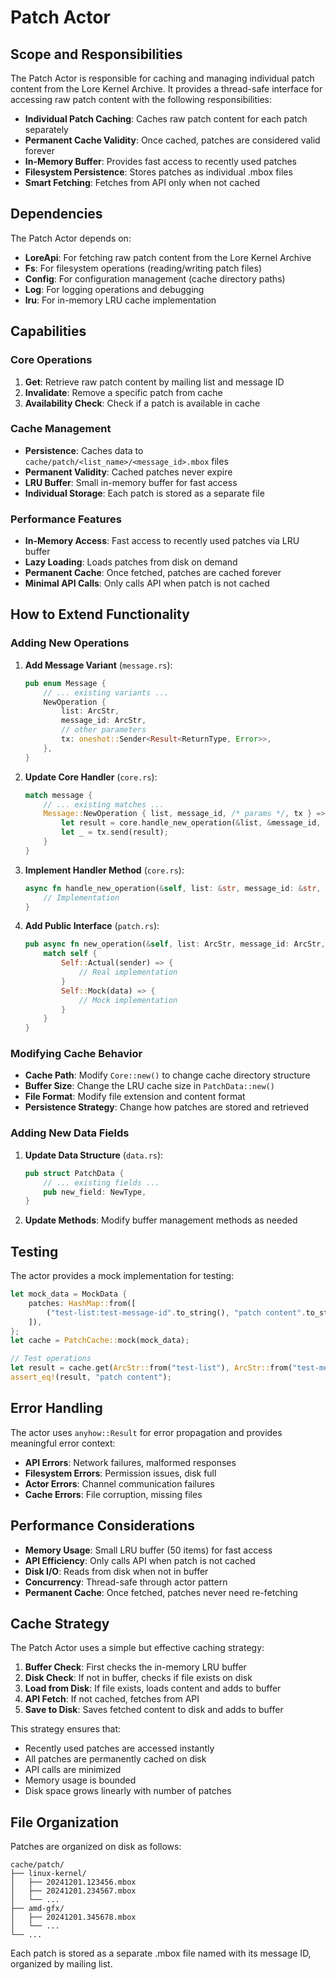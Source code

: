 # Patch Actor

## Scope and Responsibilities

The Patch Actor is responsible for caching and managing individual patch content from the Lore Kernel Archive. It provides a thread-safe interface for accessing raw patch content with the following responsibilities:

- **Individual Patch Caching**: Caches raw patch content for each patch separately
- **Permanent Cache Validity**: Once cached, patches are considered valid forever
- **In-Memory Buffer**: Provides fast access to recently used patches
- **Filesystem Persistence**: Stores patches as individual .mbox files
- **Smart Fetching**: Fetches from API only when not cached

## Dependencies

The Patch Actor depends on:

- **LoreApi**: For fetching raw patch content from the Lore Kernel Archive
- **Fs**: For filesystem operations (reading/writing patch files)
- **Config**: For configuration management (cache directory paths)
- **Log**: For logging operations and debugging
- **lru**: For in-memory LRU cache implementation

## Capabilities

### Core Operations

1. **Get**: Retrieve raw patch content by mailing list and message ID
2. **Invalidate**: Remove a specific patch from cache
3. **Availability Check**: Check if a patch is available in cache

### Cache Management

- **Persistence**: Caches data to `cache/patch/<list_name>/<message_id>.mbox` files
- **Permanent Validity**: Cached patches never expire
- **LRU Buffer**: Small in-memory buffer for fast access
- **Individual Storage**: Each patch is stored as a separate file

### Performance Features

- **In-Memory Access**: Fast access to recently used patches via LRU buffer
- **Lazy Loading**: Loads patches from disk on demand
- **Permanent Cache**: Once fetched, patches are cached forever
- **Minimal API Calls**: Only calls API when patch is not cached

## How to Extend Functionality

### Adding New Operations

1. **Add Message Variant** (`message.rs`):
   ```rust
   pub enum Message {
       // ... existing variants ...
       NewOperation {
           list: ArcStr,
           message_id: ArcStr,
           // other parameters
           tx: oneshot::Sender<Result<ReturnType, Error>>,
       },
   }
   ```

2. **Update Core Handler** (`core.rs`):
   ```rust
   match message {
       // ... existing matches ...
       Message::NewOperation { list, message_id, /* params */, tx } => {
           let result = core.handle_new_operation(&list, &message_id, /* params */).await;
           let _ = tx.send(result);
       }
   }
   ```

3. **Implement Handler Method** (`core.rs`):
   ```rust
   async fn handle_new_operation(&self, list: &str, message_id: &str, /* params */) -> anyhow::Result<ReturnType> {
       // Implementation
   }
   ```

4. **Add Public Interface** (`patch.rs`):
   ```rust
   pub async fn new_operation(&self, list: ArcStr, message_id: ArcStr, /* params */) -> anyhow::Result<ReturnType> {
       match self {
           Self::Actual(sender) => {
               // Real implementation
           }
           Self::Mock(data) => {
               // Mock implementation
           }
       }
   }
   ```

### Modifying Cache Behavior

- **Cache Path**: Modify `Core::new()` to change cache directory structure
- **Buffer Size**: Change the LRU cache size in `PatchData::new()`
- **File Format**: Modify file extension and content format
- **Persistence Strategy**: Change how patches are stored and retrieved

### Adding New Data Fields

1. **Update Data Structure** (`data.rs`):
   ```rust
   pub struct PatchData {
       // ... existing fields ...
       pub new_field: NewType,
   }
   ```

2. **Update Methods**: Modify buffer management methods as needed

## Testing

The actor provides a mock implementation for testing:

```rust
let mock_data = MockData {
    patches: HashMap::from([
        ("test-list:test-message-id".to_string(), "patch content".to_string()),
    ]),
};
let cache = PatchCache::mock(mock_data);

// Test operations
let result = cache.get(ArcStr::from("test-list"), ArcStr::from("test-message-id")).await?;
assert_eq!(result, "patch content");
```

## Error Handling

The actor uses `anyhow::Result` for error propagation and provides meaningful error context:

- **API Errors**: Network failures, malformed responses
- **Filesystem Errors**: Permission issues, disk full
- **Actor Errors**: Channel communication failures
- **Cache Errors**: File corruption, missing files

## Performance Considerations

- **Memory Usage**: Small LRU buffer (50 items) for fast access
- **API Efficiency**: Only calls API when patch is not cached
- **Disk I/O**: Reads from disk when not in buffer
- **Concurrency**: Thread-safe through actor pattern
- **Permanent Cache**: Once fetched, patches never need re-fetching

## Cache Strategy

The Patch Actor uses a simple but effective caching strategy:

1. **Buffer Check**: First checks the in-memory LRU buffer
2. **Disk Check**: If not in buffer, checks if file exists on disk
3. **Load from Disk**: If file exists, loads content and adds to buffer
4. **API Fetch**: If not cached, fetches from API
5. **Save to Disk**: Saves fetched content to disk and adds to buffer

This strategy ensures that:
- Recently used patches are accessed instantly
- All patches are permanently cached on disk
- API calls are minimized
- Memory usage is bounded
- Disk space grows linearly with number of patches

## File Organization

Patches are organized on disk as follows:

```
cache/patch/
├── linux-kernel/
│   ├── 20241201.123456.mbox
│   ├── 20241201.234567.mbox
│   └── ...
├── amd-gfx/
│   ├── 20241201.345678.mbox
│   └── ...
└── ...
```

Each patch is stored as a separate .mbox file named with its message ID, organized by mailing list.
